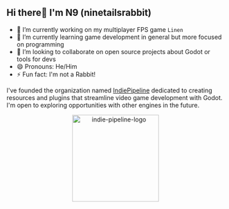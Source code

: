 ## Hi there👋 I'm N9 (ninetailsrabbit)

- 🔭 I’m currently working on my multiplayer FPS game `Linen`
- 🌱 I’m currently learning game development in general but more focused on programming
- 👯 I’m looking to collaborate on open source projects about Godot or tools for devs
- 😄 Pronouns: He/Him
- ⚡ Fun fact: I'm not a Rabbit!

I've founded the organization named [IndiePipeline](https://github.com/Indie-Pipeline) dedicated to creating resources and plugins that streamline video game development with Godot. I'm open to exploring opportunities with other engines in the future.

<div align="center">
  <img src="https://avatars.githubusercontent.com/u/183589340" alt="indie-pipeline-logo" width="200"/>
</div>

